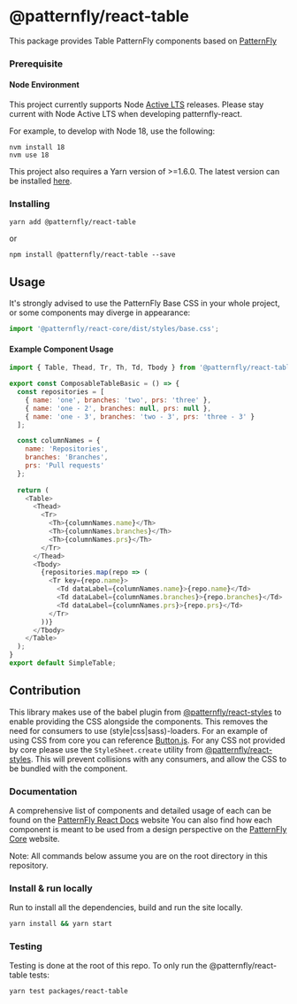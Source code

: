 # @patternfly/react-table

This package provides Table PatternFly components based on [PatternFly][patternfly]

### Prerequisite

#### Node Environment

This project currently supports Node [Active LTS](https://github.com/nodejs/Release#release-schedule) releases. Please stay current with Node Active LTS when developing patternfly-react.

For example, to develop with Node 18, use the following:

```
nvm install 18
nvm use 18
```

This project also requires a Yarn version of >=1.6.0. The latest version can be installed [here](https://yarnpkg.com/).

### Installing

```
yarn add @patternfly/react-table
```

or

```
npm install @patternfly/react-table --save
```

## Usage

It's strongly advised to use the PatternFly Base CSS in your whole project, or some components may diverge in appearance:

```js
import '@patternfly/react-core/dist/styles/base.css';
```

#### Example Component Usage

```js
import { Table, Thead, Tr, Th, Td, Tbody } from '@patternfly/react-table';

export const ComposableTableBasic = () => {
  const repositories = [
    { name: 'one', branches: 'two', prs: 'three' },
    { name: 'one - 2', branches: null, prs: null },
    { name: 'one - 3', branches: 'two - 3', prs: 'three - 3' }
  ];

  const columnNames = {
    name: 'Repositories',
    branches: 'Branches',
    prs: 'Pull requests'
  };
  
  return (
    <Table>
      <Thead>
        <Tr>
          <Th>{columnNames.name}</Th>
          <Th>{columnNames.branches}</Th>
          <Th>{columnNames.prs}</Th>
        </Tr>
      </Thead>
      <Tbody>
        {repositories.map(repo => (
          <Tr key={repo.name}>
            <Td dataLabel={columnNames.name}>{repo.name}</Td>
            <Td dataLabel={columnNames.branches}>{repo.branches}</Td>
            <Td dataLabel={columnNames.prs}>{repo.prs}</Td>
          </Tr>
        ))}
      </Tbody>
    </Table>
  );
}
export default SimpleTable;
```

## Contribution

This library makes use of the babel plugin from [@patternfly/react-styles](../react-styles/README.md) to enable providing the CSS alongside the components. This removes the need for consumers to use (style|css|sass)-loaders. For an example of using CSS from core you can reference [Button.js](./src/components/Button/Button.js). For any CSS not provided by core please use the `StyleSheet.create` utility from [@patternfly/react-styles](../react-styles/README.md). This will prevent collisions with any consumers, and allow the CSS to be bundled with the component.

### Documentation

A comprehensive list of components and detailed usage of each can be found on the [PatternFly React Docs][docs] website
You can also find how each component is meant to be used from a design perspective on the [PatternFly Core][patternfly] website.

Note: All commands below assume you are on the root directory in this repository.

### Install & run locally

Run to install all the dependencies, build and run the site locally.

```sh
yarn install && yarn start
```

### Testing

Testing is done at the root of this repo. To only run the @patternfly/react-table tests:

```
yarn test packages/react-table
```

[patternfly]: https://github.com/patternfly/patternfly
[docs]: https://patternfly-react-main.surge.sh
